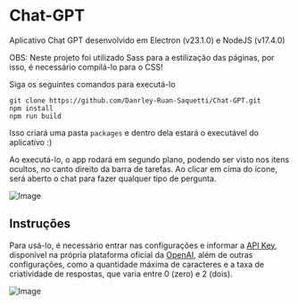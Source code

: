 # Chat-GPT

Aplicativo Chat GPT desenvolvido em Electron (v23.1.0) e NodeJS (v17.4.0)

OBS: Neste projeto foi utilizado Sass para a estilização das páginas, por isso, é necessário compilá-lo para o CSS!

Siga os seguintes comandos para executá-lo

```
git clone https://github.com/Danrley-Ruan-Saquetti/Chat-GPT.git
npm install
npm run build
```

Isso criará uma pasta ```packages``` e dentro dela estará o executável do aplicativo :)

Ao executá-lo, o app rodará em segundo plano, podendo ser visto nos itens ocultos, no canto direito da barra de tarefas. Ao clicar em cima do ícone, será aberto o chat para fazer qualquer tipo de pergunta.

![Image](https://github.com/Danrley-Ruan-Saquetti/Chat-GPT/blob/app-hidden/src/imgs/amostra-app.png)

## Instruções

Para usá-lo, é necessário entrar nas configurações e informar a [API Key](https://platform.openai.com/account/api-keys), disponível na própria plataforma oficial da [OpenAI](https://platform.openai.com/), além de outras configurações, como a quantidade máxima de caracteres e a taxa de criatividade de respostas, que varia entre 0 (zero) e 2 (dois).

![Image](https://github.com/Danrley-Ruan-Saquetti/Chat-GPT/blob/app-hidden/src/imgs/amostra-setting-key.png)
